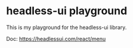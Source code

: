# headless-ui playground

This is my playground for the headless-ui library.

Doc: https://headlessui.com/react/menu
